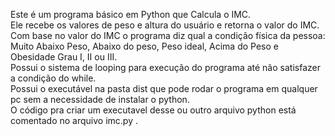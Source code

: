 Este é um programa básico em Python que Calcula o IMC. <br>
Ele recebe os valores de peso e altura do usuário e retorna o valor do IMC. <br>
Com base no valor do IMC o programa diz qual a condição física da pessoa: <br>
Muito Abaixo Peso, Abaixo do peso, Peso ideal, Acima do Peso e Obesidade Grau I, II ou III. <br>
Possui o sistema de looping para execução do programa até não satisfazer a condição do while. <br>
Possui o executável na pasta dist que pode rodar o programa em qualquer pc sem a necessidade de instalar o python. <br>
O código pra criar um executavel desse ou outro arquivo python está comentado no arquivo imc.py .